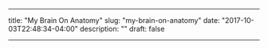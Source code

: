 ---

title: "My Brain On Anatomy"
slug: "my-brain-on-anatomy"
date: "2017-10-03T22:48:34-04:00"
description: ""
draft: false

---